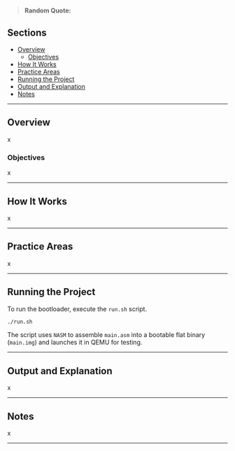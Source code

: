 #
> **Random Quote:**

## Sections

+ [Overview](#overview)
    - [Objectives](#objectives)
+ [How It Works](#how-it-works)
+ [Practice Areas](#practice-areas)
+ [Running the Project](#running-the-project)
+ [Output and Explanation](#output-and-explanation)
+ [Notes](#notes)

---

## Overview

x

### Objectives

x

---

## How It Works

x

---

## Practice Areas

x

---

## Running the Project

To run the bootloader, execute the `run.sh` script.

```sh
./run.sh
```

The script uses `NASM` to assemble `main.asm` into a bootable flat binary (`main.img`) and launches it in QEMU for testing.

---

## Output and Explanation

x

---

## Notes

x

---
